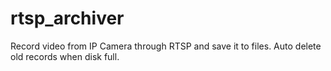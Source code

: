 # rtsp_archiver
Record video from IP Camera through RTSP and save it to files. Auto delete old records when disk full.
